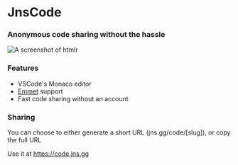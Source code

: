 # JnsCode
### Anonymous code sharing without the hassle

![A screenshot of htmlr](https://files.jns.gg/htmlrpreview.png)

### Features
- VSCode's Monaco editor
- [Emmet](https://code.visualstudio.com/docs/editor/emmet) support
- Fast code sharing without an account

### Sharing
You can choose to either generate a short URL (jns.gg/code/[slug]), or copy the full URL

Use it at https://code.jns.gg
